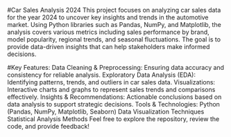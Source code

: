 #Car Sales Analysis 2024
This project focuses on analyzing car sales data for the year 2024 to uncover key insights and trends in the automotive market. Using Python libraries such as Pandas, NumPy, and Matplotlib, the analysis covers various metrics including sales performance by brand, model popularity, regional trends, and seasonal fluctuations. The goal is to provide data-driven insights that can help stakeholders make informed decisions.

#Key Features:
Data Cleaning & Preprocessing: Ensuring data accuracy and consistency for reliable analysis.
Exploratory Data Analysis (EDA): Identifying patterns, trends, and outliers in car sales data.
Visualizations: Interactive charts and graphs to represent sales trends and comparisons effectively.
Insights & Recommendations: Actionable conclusions based on data analysis to support strategic decisions.
Tools & Technologies:
Python (Pandas, NumPy, Matplotlib, Seaborn)
Data Visualization Techniques
Statistical Analysis Methods
Feel free to explore the repository, review the code, and provide feedback!
